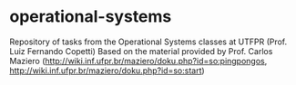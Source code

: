 # operational-systems
Repository of tasks from the Operational Systems classes at UTFPR (Prof. Luiz Fernando Copetti)
Based on the material provided by Prof. Carlos Maziero (http://wiki.inf.ufpr.br/maziero/doku.php?id=so:pingpongos, http://wiki.inf.ufpr.br/maziero/doku.php?id=so:start)
